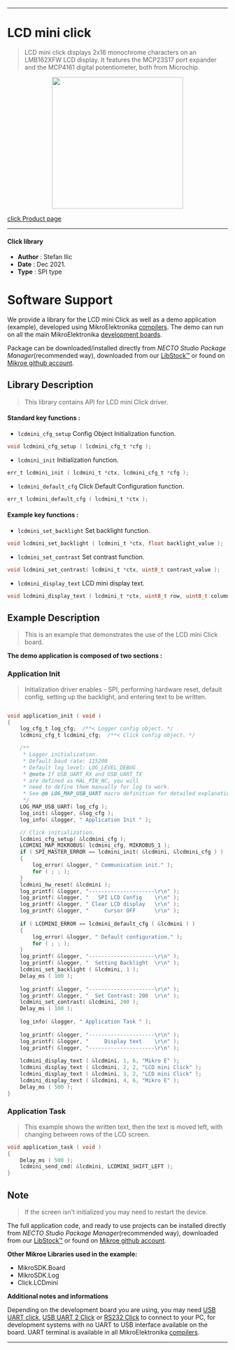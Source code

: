 
---
# LCD mini click

> LCD mini click displays 2x16 monochrome characters on an LMB162XFW LCD display. It features the MCP23S17 port expander and the MCP4161 digital potentiometer, both from Microchip.

<p align="center">
  <img src="https://download.mikroe.com/images/click_for_ide/lcdmini_click.png" height=300px>
</p>

[click Product page](https://www.mikroe.com/lcd-mini-click)

---


#### Click library

- **Author**        : Stefan Ilic
- **Date**          : Dec 2021.
- **Type**          : SPI type


# Software Support

We provide a library for the LCD mini Click
as well as a demo application (example), developed using MikroElektronika
[compilers](https://www.mikroe.com/necto-studio).
The demo can run on all the main MikroElektronika [development boards](https://www.mikroe.com/development-boards).

Package can be downloaded/installed directly from *NECTO Studio Package Manager*(recommended way), downloaded from our [LibStock&trade;](https://libstock.mikroe.com) or found on [Mikroe github account](https://github.com/MikroElektronika/mikrosdk_click_v2/tree/master/clicks).

## Library Description

> This library contains API for LCD mini Click driver.

#### Standard key functions :

- `lcdmini_cfg_setup` Config Object Initialization function.
```c
void lcdmini_cfg_setup ( lcdmini_cfg_t *cfg );
```

- `lcdmini_init` Initialization function.
```c
err_t lcdmini_init ( lcdmini_t *ctx, lcdmini_cfg_t *cfg );
```

- `lcdmini_default_cfg` Click Default Configuration function.
```c
err_t lcdmini_default_cfg ( lcdmini_t *ctx );
```

#### Example key functions :

- `lcdmini_set_backlight` Set backlight function.
```c
void lcdmini_set_backlight ( lcdmini_t *ctx, float backlight_value );
```

- `lcdmini_set_contrast` Set contrast function.
```c
void lcdmini_set_contrast( lcdmini_t *ctx, uint8_t contrast_value );
```

- `lcdmini_display_text` LCD mini display text.
```c
void lcdmini_display_text ( lcdmini_t *ctx, uint8_t row, uint8_t column, char *data_in );
```

## Example Description

> This is an example that demonstrates the use of the LCD mini Click board.

**The demo application is composed of two sections :**

### Application Init

> Initialization driver enables - SPI, performing hardware reset, default config, 
> setting up the backlight, and entering text to be written.

```c

void application_init ( void )
{
    log_cfg_t log_cfg;  /**< Logger config object. */
    lcdmini_cfg_t lcdmini_cfg;  /**< Click config object. */

    /** 
     * Logger initialization.
     * Default baud rate: 115200
     * Default log level: LOG_LEVEL_DEBUG
     * @note If USB_UART_RX and USB_UART_TX 
     * are defined as HAL_PIN_NC, you will 
     * need to define them manually for log to work. 
     * See @b LOG_MAP_USB_UART macro definition for detailed explanation.
     */
    LOG_MAP_USB_UART( log_cfg );
    log_init( &logger, &log_cfg );
    log_info( &logger, " Application Init " );

    // Click initialization.
    lcdmini_cfg_setup( &lcdmini_cfg );
    LCDMINI_MAP_MIKROBUS( lcdmini_cfg, MIKROBUS_1 );
    if ( SPI_MASTER_ERROR == lcdmini_init( &lcdmini, &lcdmini_cfg ) )
    {
        log_error( &logger, " Communication init." );
        for ( ; ; );
    }
    lcdmini_hw_reset( &lcdmini );
    log_printf( &logger, "---------------------\r\n" );
    log_printf( &logger, "   SPI LCD Config    \r\n" );
    log_printf( &logger, " Clear LCD display   \r\n" );
    log_printf( &logger, "     Cursor OFF      \r\n" );
    
    if ( LCDMINI_ERROR == lcdmini_default_cfg ( &lcdmini ) )
    {
        log_error( &logger, " Default configuration." );
        for ( ; ; );
    }
    log_printf( &logger, "---------------------\r\n" );
    log_printf( &logger, "  Setting Backlight  \r\n" );
    lcdmini_set_backlight ( &lcdmini, 1 );
    Delay_ms ( 100 );
    
    log_printf( &logger, "---------------------\r\n" );
    log_printf( &logger, "  Set Contrast: 200  \r\n" );
    lcdmini_set_contrast( &lcdmini, 200 );
    Delay_ms ( 100 );
    
    log_info( &logger, " Application Task " );
    
    log_printf( &logger, "---------------------\r\n" );
    log_printf( &logger, "     Display text    \r\n" );
    log_printf( &logger, "---------------------\r\n" );
    
    lcdmini_display_text ( &lcdmini, 1, 6, "Mikro E" );
    lcdmini_display_text ( &lcdmini, 2, 2, "LCD mini Click" ); 
    lcdmini_display_text ( &lcdmini, 3, 2, "LCD mini Click" ); 
    lcdmini_display_text ( &lcdmini, 4, 6, "Mikro E" );
    Delay_ms ( 500 );
}

```

### Application Task

> This example shows the written text, then the text is moved left, 
> with changing between rows of the LCD screen.

```c
void application_task ( void )
{
    Delay_ms ( 500 );
    lcdmini_send_cmd( &lcdmini, LCDMINI_SHIFT_LEFT ); 
}
```

## Note

> If the screen isn't initialized you may need to restart the device.

The full application code, and ready to use projects can be installed directly from *NECTO Studio Package Manager*(recommended way), downloaded from our [LibStock&trade;](https://libstock.mikroe.com) or found on [Mikroe github account](https://github.com/MikroElektronika/mikrosdk_click_v2/tree/master/clicks).

**Other Mikroe Libraries used in the example:**

- MikroSDK.Board
- MikroSDK.Log
- Click.LCDmini

**Additional notes and informations**

Depending on the development board you are using, you may need
[USB UART click](https://www.mikroe.com/usb-uart-click),
[USB UART 2 Click](https://www.mikroe.com/usb-uart-2-click) or
[RS232 Click](https://www.mikroe.com/rs232-click) to connect to your PC, for
development systems with no UART to USB interface available on the board. UART
terminal is available in all MikroElektronika
[compilers](https://shop.mikroe.com/compilers).

---
